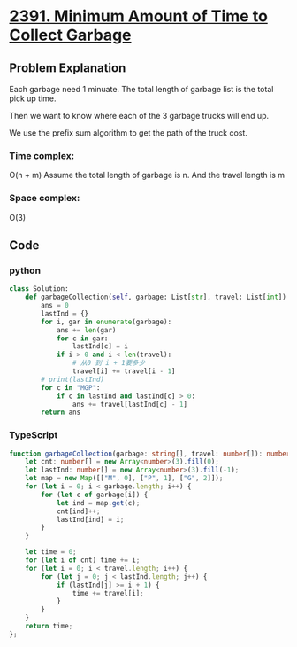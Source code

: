 # [2391. Minimum Amount of Time to Collect Garbage](https://leetcode.cn/problems/minimum-amount-of-time-to-collect-garbage/description/?envType=daily-question&envId=2024-05-11)



## Problem Explanation
Each garbage need 1 minuate. The total length of garbage list is the total pick up time.

Then we want to know where each of the 3 garbage trucks will end up.

We use the prefix sum algorithm to get the path of the truck cost.
### Time complex:
O(n + m)
Assume the total length of garbage is n. And the travel length is m
### Space complex:
O(3)
## Code

### python
```python
class Solution:
    def garbageCollection(self, garbage: List[str], travel: List[int]) -> int:
        ans = 0
        lastInd = {}
        for i, gar in enumerate(garbage):
            ans += len(gar)
            for c in gar:
                lastInd[c] = i
            if i > 0 and i < len(travel):
                # 从0 到 i + 1要多少
                travel[i] += travel[i - 1]
        # print(lastInd)
        for c in "MGP":
            if c in lastInd and lastInd[c] > 0:
                ans += travel[lastInd[c] - 1]
        return ans

```

### TypeScript
```TypeScript
function garbageCollection(garbage: string[], travel: number[]): number {
    let cnt: number[] = new Array<number>(3).fill(0);
    let lastInd: number[] = new Array<number>(3).fill(-1);
    let map = new Map([["M", 0], ["P", 1], ["G", 2]]);
    for (let i = 0; i < garbage.length; i++) {
        for (let c of garbage[i]) {
            let ind = map.get(c);
            cnt[ind]++;
            lastInd[ind] = i;
        }
    }

    let time = 0;
    for (let i of cnt) time += i;
    for (let i = 0; i < travel.length; i++) {
        for (let j = 0; j < lastInd.length; j++) {
            if (lastInd[j] >= i + 1) {
                time += travel[i];
            }
        }
    }
    return time;
};

```
